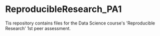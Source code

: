 ReproducibleResearch_PA1
========================

Tis repository contains files for the Data Science course's 'Reproducible Research' 1st peer assessment. 
